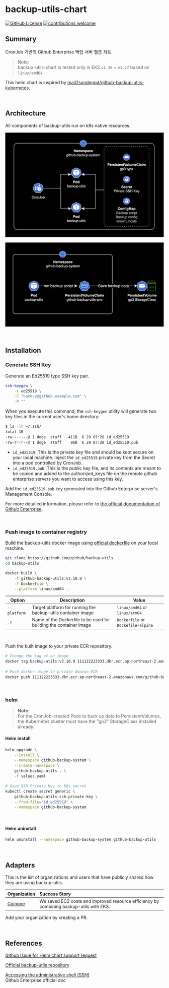 
# backup-utils-chart

[![GitHub License](https://img.shields.io/badge/License-MIT-ff69b4.svg)](https://github.com/younsl/backup-utils-chart/blob/main/LICENSE)
[![contributions welcome](https://img.shields.io/badge/contributions-welcome-brightgreen.svg?style=flat)](https://github.com/younsl/backup-utils-chart/issues)

## Summary

CronJob 기반의 Github Enterprise 백업 서버 헬름 차트.

> Note:  
> backup-utils-chart is tested only in EKS `v1.26` ~ `v1.27` based on `linux/amd64`.

This helm chart is inspired by [mail2sandeppd/github-backup-utils-kubernetes](https://github.com/mail2sandeepd/github-backup-utils-kubernetes).

&nbsp;

## Architecture

All components of backup-utils run on k8s native resources.

![backup-utils architecture 1](./docs/1.png)

![backup-utils architecture 2](./docs/2.png)

&nbsp;

## Installation

### Generate SSH Key

Generate an Ed25519 type SSH key pair.

```bash
ssh-keygen \
    -t ed25519 \
    -C "backup@github.example.com" \
    -P ""
```

When you execute this command, the `ssh-keygen` utility will generate two key files in the current user's home directory:

```bash
$ ls -lh ~/.ssh/
total 16
-rw-------@ 1 doge  staff   411B  6 29 07:28 id_ed25519
-rw-r--r--@ 1 doge  staff    96B  6 29 07:28 id_ed25519.pub
```

- `id_ed25519`: This is the private key file and should be kept secure on your local machine. Inject the `id_ed25519` private key from the Secret into a pod controlled by CronJob.
- `id_ed25519.pub`: This is the public key file, and its contents are meant to be copied and added to the authorized_keys file on the remote github enterprise servers you want to access using this key.

Add the `id_ed25519.pub` key generated into the Github Enterprise server's Management Console.

For more detailed information, please refer to [the official documentation of Github Enterprise](https://docs.github.com/en/enterprise-server@3.9/admin/administering-your-instance/accessing-the-administrative-shell-ssh).

&nbsp;

### Push image to container registry

Build the backup-utils docker image using [official dockerfile](https://github.com/github/backup-utils/blob/v3.9.1/Dockerfile) on your local machine.

```bash
git clone https://github.com/github/backup-utils
cd backup-utils
```

```bash
docker build \
    -t github-backup-utils:v3.10.0 \
    -f Dockerfile \
    --platform linux/amd64 .
```

| Option       | Description | Value |
|--------------|-------------|-------|
| `--platform` | Target platform for running the backup-utils container image | `linux/amd64` or `linux/arm64` |
| `-f` | Name of the Dockerfile to be used for building the container image | `Dockerfile` or `Dockefile-alpine` |

&nbsp;

Push the built image to your private ECR repository.

```bash
# Change the tag of an image
docker tag backup-utils:v3.10.0 111122223333.dkr.ecr.ap-northeast-2.amazonaws.com/github-backup-utils:v3.10.0

# Push docker image to private Amazon ECR
docker push 111122223333.dkr.ecr.ap-northeast-2.amazonaws.com/github-backup-utils:v3.10.0
```

&nbsp;

### helm

> **Note**:  
> For the CronJob-created Pods to back up data to PersistentVolumes, the Kubernetes cluster must have the "gp3" StorageClass installed already.

#### Helm install

```bash
helm upgrade \
    --install \
    --namespace github-backup-system \
    --create-namespace \
    github-backup-utils . \
    -f values.yaml
```

```bash
# Save SSH Private Key to k8s secret
kubectl create secret generic \
    github-backup-utils-ssh-private-key \
    --from-file="id_ed25519" \
    --namespace github-backup-system
```

&nbsp;

#### Helm uninstall

```bash
helm uninstall --namespace github-backup-system github-backup-utils
```

&nbsp;

## Adapters

This is the list of organizations and users that have publicly shared how they are using backup-utils.

| Organization                     | Success Story                                 |
|:---------------------------------|:----------------------------------------------|
| [Coinone](https://coinone.co.kr) | We saved EC2 costs and improved resource efficiency by combining backup-utils with EKS. |

Add your organization by creating a PR.

&nbsp;

## References

[Github Issue for Helm chart support request](https://github.com/github/backup-utils/issues/1067)

[Official backup-utils repository](https://github.com/github/backup-utils)

[Accessing the administrative shell (SSH)](https://docs.github.com/en/enterprise-server@3.9/admin/administering-your-instance/accessing-the-administrative-shell-ssh)  
Github Enterprise official doc
